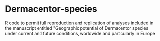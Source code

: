 # Dermacentor-species
R code to permit full reproduction and replication of analyses included in the manuscript entitled "Geographic potential of Dermacentor species under current and future conditions, worldwide and particularly in Europe
